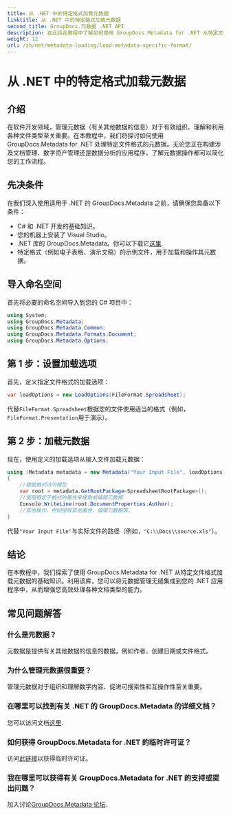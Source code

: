 ```yaml
---
title: 从 .NET 中的特定格式加载元数据
linktitle: 从 .NET 中的特定格式加载元数据
second_title: GroupDocs.元数据 .NET API
description: 在此综合教程中了解如何使用 GroupDocs.Metadata for .NET 从特定文件格式加载元数据。
weight: 12
url: /zh/net/metadata-loading/load-metadata-specific-format/
---
```


# 从 .NET 中的特定格式加载元数据

## 介绍
在软件开发领域，管理元数据（有关其他数据的信息）对于有效组织、理解和利用各种文件类型至关重要。在本教程中，我们将探讨如何使用 GroupDocs.Metadata for .NET 处理特定文件格式的元数据。无论您正在构建涉及文档管理、数字资产管理还是数据分析的应用程序，了解元数据操作都可以简化您的工作流程。
## 先决条件
在我们深入使用适用于 .NET 的 GroupDocs.Metadata 之前，请确保您具备以下条件：
- C# 和 .NET 开发的基础知识。
- 您的机器上安装了 Visual Studio。
-  .NET 库的 GroupDocs.Metadata。你可以下载它[这里](https://releases.groupdocs.com/metadata/net/).
- 特定格式（例如电子表格、演示文稿）的示例文件，用于加载和操作其元数据。

## 导入命名空间
首先将必要的命名空间导入到您的 C# 项目中：
```csharp
using System;
using GroupDocs.Metadata;
using GroupDocs.Metadata.Common;
using GroupDocs.Metadata.Formats.Document;
using GroupDocs.Metadata.Options;
```

## 第 1 步：设置加载选项
首先，定义指定文件格式的加载选项：
```csharp
var loadOptions = new LoadOptions(FileFormat.Spreadsheet);
```
代替`FileFormat.Spreadsheet`根据您的文件使用适当的格式（例如，`FileFormat.Presentation`用于演示）。
## 第 2 步：加载元数据
现在，使用定义的加载选项从输入文件加载元数据：
```csharp
using (Metadata metadata = new Metadata("Your Input File", loadOptions))
{
    //根据格式访问根包
    var root = metadata.GetRootPackage<SpreadsheetRootPackage>();
    //使用特定于格式的属性来提取或编辑元数据
    Console.WriteLine(root.DocumentProperties.Author);
    //其他操作，例如提取其他属性、编辑元数据等。
}
```
代替`"Your Input File"`与实际文件的路径（例如，`"C:\\Docs\\source.xls"`）。

## 结论
在本教程中，我们探索了使用 GroupDocs.Metadata for .NET 从特定文件格式加载元数据的基础知识。利用该库，您可以将元数据管理无缝集成到您的 .NET 应用程序中，从而增强您高效处理各种文档类型的能力。

## 常见问题解答
### 什么是元数据？
元数据是提供有关其他数据的信息的数据，例如作者、创建日期或文件格式。
### 为什么管理元数据很重要？
管理元数据对于组织和理解数字内容、促进可搜索性和互操作性至关重要。
### 在哪里可以找到有关 .NET 的 GroupDocs.Metadata 的详细文档？
您可以访问文档[这里](https://tutorials.groupdocs.com/metadata/net/).
### 如何获得 GroupDocs.Metadata for .NET 的临时许可证？
访问[此链接](https://purchase.groupdocs.com/temporary-license/)以获得临时许可证。
### 我在哪里可以获得有关 GroupDocs.Metadata for .NET 的支持或提出问题？
加入讨论[GroupDocs.Metadata 论坛](https://forum.groupdocs.com/c/metadata/14).
